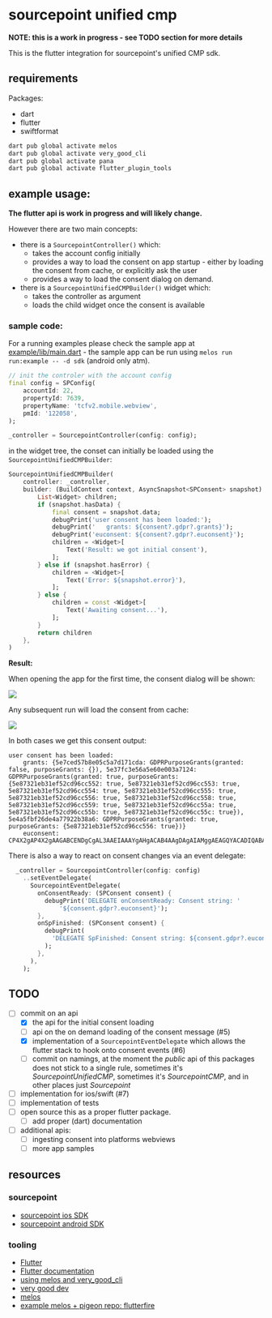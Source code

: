 # sourcepoint unified cmp

**NOTE: this is a work in progress - see TODO section for more details**

This is the flutter integration for sourcepoint's unified CMP sdk.

## requirements

Packages:
- dart
- flutter
- swiftformat

```bash
dart pub global activate melos
dart pub global activate very_good_cli
dart pub global activate pana
dart pub global activate flutter_plugin_tools
```

## example usage:

**The flutter api is work in progress and will likely change.**

However there are two main concepts:
- there is a `SourcepointController()` which:
  - takes the account config initially
  - provides a way to load the consent on app startup - either by loading the consent from cache, or explicitly ask the user
  - provides a way to load the consent dialog on demand.
- there is a `SourcepointUnifiedCMPBuilder()` widget which:
  - takes the controller as argument
  - loads the child widget once the consent is available

### sample code:

For a running examples please check the sample app at [example/lib/main.dart](packages/sourcepoint_unified_cmp/example/lib/main.dart) - the sample app can be run using `melos run run:example -- -d sdk` (android only atm).

```dart
// init the controler with the account config
final config = SPConfig(
    accountId: 22,
    propertyId: 7639,
    propertyName: 'tcfv2.mobile.webview',
    pmId: '122058',
);

_controller = SourcepointController(config: config);
```

in the widget tree, the conset can initially be loaded using the `SourcepointUnifiedCMPBuilder`:

```dart
SourcepointUnifiedCMPBuilder(
    controller: _controller,
    builder: (BuildContext context, AsyncSnapshot<SPConsent> snapshot) {
        List<Widget> children;
        if (snapshot.hasData) {
            final consent = snapshot.data;
            debugPrint('user consent has been loaded:');
            debugPrint('   grants: ${consent?.gdpr?.grants}');
            debugPrint('euconsent: ${consent?.gdpr?.euconsent}');
            children = <Widget>[
                Text('Result: we got initial consent'),
            ];
        } else if (snapshot.hasError) {
            children = <Widget>[
                Text('Error: ${snapshot.error}'),
            ];
        } else {
            children = const <Widget>[
                Text('Awaiting consent...'),
            ];
        }
        return children
    },
)
```

**Result:**

When opening the app for the first time, the consent dialog will be shown:

![](./docs/images/sample-1st-run.gif)

Any subsequent run will load the consent from cache:

![](./docs/images/sample-2nd-run.gif)

In both cases we get this consent output:
```
user consent has been loaded:
    grants: {5e7ced57b8e05c5a7d171cda: GDPRPurposeGrants(granted: false, purposeGrants: {}), 5e37fc3e56a5e60e003a7124: GDPRPurposeGrants(granted: true, purposeGrants: {5e87321eb31ef52cd96cc552: true, 5e87321eb31ef52cd96cc553: true, 5e87321eb31ef52cd96cc554: true, 5e87321eb31ef52cd96cc555: true, 5e87321eb31ef52cd96cc556: true, 5e87321eb31ef52cd96cc558: true, 5e87321eb31ef52cd96cc559: true, 5e87321eb31ef52cd96cc55a: true, 5e87321eb31ef52cd96cc55b: true, 5e87321eb31ef52cd96cc55c: true}), 5e4a5fbf26de4a77922b38a6: GDPRPurposeGrants(granted: true, purposeGrants: {5e87321eb31ef52cd96cc556: true})}
    euconsent: CP4X2gAP4X2gAAGABCENDgCgAL3AAEIAAAYgAHgACAB4AAgDAgAIAMggAEAGQYACADIQABABkOAAgAyKAAQAZAAA.YAAAAAAAAAAA
```

There is also a way to react on consent changes via an event delegate:

```dart
  _controller = SourcepointController(config: config)
    ..setEventDelegate(
      SourcepointEventDelegate(
        onConsentReady: (SPConsent consent) {
          debugPrint('DELEGATE onConsentReady: Consent string: '
              '${consent.gdpr?.euconsent}');
        },
        onSpFinished: (SPConsent consent) {
          debugPrint(
            'DELEGATE SpFinished: Consent string: ${consent.gdpr?.euconsent}',
          );
        },
      ),
    );
```

## TODO
- [ ] commit on an api
  - [x] the api for the initial consent loading
  - [ ] api on the on demand loading of the consent message (#5)
  - [x] implementation of a `SourcepointEventDelegate` which allows the flutter stack to hook onto consent events (#6)
  - [ ] commit on namings, at the moment the *public* api of this packages does not stick to a single rule, sometimes it's *SourcepointUnifiedCMP*, sometimes it's *SourcepointCMP*, and in other places just *Sourcepoint*
- [ ] implementation for ios/swift (#7)
- [ ] implementation of tests
- [ ] open source this as a proper flutter package.
  - [ ] add proper (dart) documentation
- [ ] additional apis:
  - [ ] ingesting consent into platforms webviews
  - [ ] more app samples

## resources

### sourcepoint

- [sourcepoint ios SDK](https://github.com/SourcePointUSA/ios-cmp-app)
- [sourcepoint android SDK](https://github.com/SourcePointUSA/android-cmp-app)

### tooling

- [Flutter](https://flutter.dev/)
- [Flutter documentation](https://flutter.dev/docs)
- [using melos and very_good_cli](https://adityadroid.medium.com/flutter-at-scale-code-sharing-using-a-monorepo-a7a46c427141)
- [very good dev](https://vgv.dev)
- [melos](https://melos.invertase.dev)
- [example melos + pigeon repo: flutterfire](https://github.com/firebase/flutterfire/)
